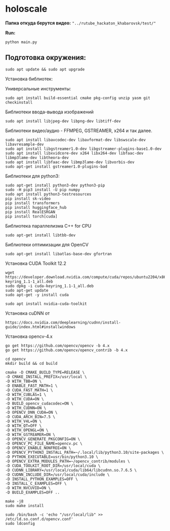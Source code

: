 # holoscale

**Папка откуда берутся видео:** `"../rutube_hackaton_khabarovsk/test/"`

**Run:**
```
python main.py
```

## Подготовка окружения:

```
sudo apt update && sudo apt upgrade
```   

Установка библиотек:

Универсальные инструменты:

```
sudo apt install build-essential cmake pkg-config unzip yasm git checkinstall
```        
    
 Библиотеки ввода-вывода изображений
``` 
sudo apt install libjpeg-dev libpng-dev libtiff-dev
``` 

Библиотеки видео/аудио - FFMPEG, GSTREAMER, x264 и так далее.
```
sudo apt install libavcodec-dev libavformat-dev libswscale-dev libavresample-dev
sudo apt install libgstreamer1.0-dev libgstreamer-plugins-base1.0-dev
sudo apt install libxvidcore-dev x264 libx264-dev libfaac-dev libmp3lame-dev libtheora-dev 
sudo apt install libfaac-dev libmp3lame-dev libvorbis-dev
sudo apt-get install gstreamer1.0-plugins-bad
```

Библиотеки для python3:
```
sudo apt-get install python3-dev python3-pip
sudo -H pip3 install -U pip numpy
sudo apt install python3-testresources
pip install sk-video
pip install transformers
pip install huggingface_hub
pip install RealESRGAN
pip install torch[cuda]
```
Библиотека параллелизма C++ for CPU
```
sudo apt-get install libtbb-dev
```

Библиотеки оптимизации для OpenCV
```
sudo apt-get install libatlas-base-dev gfortran
```


Установка CUDA Toolkit 12.2
```
wget https://developer.download.nvidia.com/compute/cuda/repos/ubuntu2204/x86_64/cuda-keyring_1.1-1_all.deb
sudo dpkg -i cuda-keyring_1.1-1_all.deb
sudo apt-get update
sudo apt-get -y install cuda
```

```
sudo apt install nvidia-cuda-toolkit
```

Установка cuDNN от 
```
https://docs.nvidia.com/deeplearning/cudnn/install-guide/index.html#installwindows
```

Установка opencv-4.x

```
go get https://github.com/opencv/opencv -b 4.x
go get https://github.com/opencv/opencv_contrib -b 4.x

cd opencv
mkdir build && cd build
```

```
cmake -D CMAKE_BUILD_TYPE=RELEASE \
-D CMAKE_INSTALL_PREFIX=/usr/local \
-D WITH_TBB=ON \
-D ENABLE_FAST_MATH=1 \
-D CUDA_FAST_MATH=1 \
-D WITH_CUBLAS=1 \
-D WITH_CUDA=ON \
-D BUILD_opencv_cudacodec=ON \
-D WITH_CUDNN=ON \
-D OPENCV_DNN_CUDA=ON \
-D CUDA_ARCH_BIN=7.5 \
-D WITH_V4L=ON \
-D WITH_QT=OFF \
-D WITH_OPENGL=ON \
-D WITH_GSTREAMER=ON \
-D OPENCV_GENERATE_PKGCONFIG=ON \
-D OPENCV_PC_FILE_NAME=opencv.pc \
-D OPENCV_ENABLE_NONFREE=ON \
-D OPENCV_PYTHON3_INSTALL_PATH=~/.local/lib/python3.10/site-packages \
-D PYTHON_EXECUTABLE=usr/bin/python3.10 \
-D OPENCV_EXTRA_MODULES_PATH=~/opencv_contrib/modules \
-D CUDA_TOOLKIT_ROOT_DIR=/usr/local/cuda \
-D CUDNN_LIBRARY=/usr/local/cuda/lib64/libcudnn.so.7.6.5 \
-D CUDNN_INCLUDE_DIR=/usr/local/cuda/include \
-D INSTALL_PYTHON_EXAMPLES=OFF \
-D INSTALL_C_EXAMPLES=OFF \
-D WITH_NVCUVID=ON \
-D BUILD_EXAMPLES=OFF ..
```

```
make -j8
sudo make install
```

```
sudo /bin/bash -c 'echo "/usr/local/lib" >> /etc/ld.so.conf.d/opencv.conf'
sudo ldconfig
```

